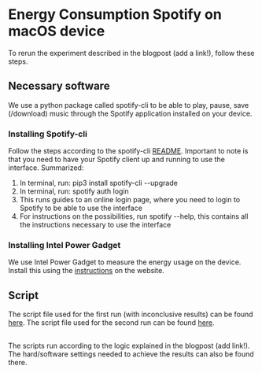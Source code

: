 # Energy Consumption Spotify on macOS device 
To rerun the experiment described in the blogpost (add a link!), follow these steps. 

## Necessary software 
We use a python package called spotify-cli to be able to play, pause, save (/download) music through the Spotify application installed on your device. 

### Installing Spotify-cli 
Follow the steps according to the spotify-cli [README](https://github.com/pwittchen/spotify-cli-linux). 
Important to note is that you need to have your Spotify client up and running to use the interface. 
Summarized:
1. In terminal, run: pip3 install spotify-cli --upgrade 
2. In terminal, run: spotify auth login 
3. This runs guides to an online login page, where you need to login to Spotify to be able to use the interface 
4. For instructions on the possibilities, run spotify --help, this contains all the instructions necessary to use the interface

### Installing Intel Power Gadget 

We use Intel Power Gadget to measure the energy usage on the device. Install this using the [instructions](https://www.intel.com/content/www/us/en/developer/articles/tool/power-gadget.html) on the website. 

## Script

The script file used for the first run (with inconclusive results) can be found [here](script_experiment1). The script file used for the second run can be found [here](script_experiment2).

##

The scripts run according to the logic explained in the blogpost (add link!).
The hard/software settings needed to achieve the results can also be found there.

